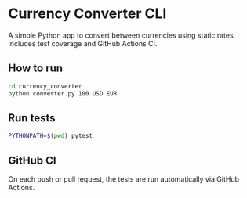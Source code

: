 # Currency Converter CLI

A simple Python app to convert between currencies using static rates. Includes test coverage and GitHub Actions CI.

## How to run
```bash
cd currency_converter
python converter.py 100 USD EUR
```

## Run tests
```bash
PYTHONPATH=$(pwd) pytest
```

## GitHub CI
On each push or pull request, the tests are run automatically via GitHub Actions.
